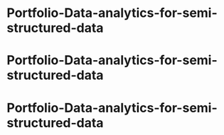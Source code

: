# Portfolio-Data-analytics-for-semi-structured-data
# Portfolio-Data-analytics-for-semi-structured-data
# Portfolio-Data-analytics-for-semi-structured-data
